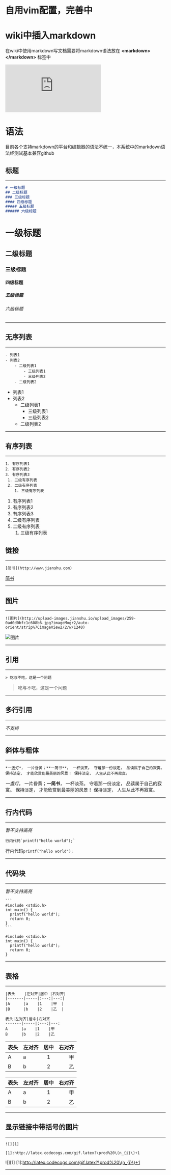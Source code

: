 # 自用vim配置，完善中

# wiki中插入markdown
在wiki中使用markdown写文档需要将markdown语法放在 **<markdown\></markdown\>** 标签中

![markdown标签](http://wiki.hishixi.cn/lib/exe/fetch.php?media=wiki:wechatimg5.jpeg)

# 语法
目前各个支持markdown的平台和编辑器的语法不统一，本系统中的markdown语法经测试基本兼容github
    
## 标题

***

```markdown
# 一级标题
## 二级标题
### 三级标题
#### 四级标题
##### 五级标题
###### 六级标题
```

# 一级标题
## 二级标题
### 三级标题
#### 四级标题
##### 五级标题
###### 六级标题

***

## 无序列表

***

```
- 列表1
- 列表2
    - 二级列表1
        - 三级列表1
        - 三级列表2
    - 二级列表2
```

- 列表1
- 列表2
    - 二级列表1
        - 三级列表1
        - 三级列表2
    - 二级列表2

***

## 有序列表

***

```
1. 有序列表1
2. 有序列表2
3. 有序列表3
 1. 二级有序列表
 2. 二级有序列表
    1. 三级有序列表
```

1. 有序列表1
2. 有序列表2
3. 有序列表3
 1. 二级有序列表
 2. 二级有序列表
    1. 三级有序列表

## 链接

***

```
[简书](http://www.jianshu.com)
```

[简书](http://www.jianshu.com)

***

## 图片

***

```
![图片](http://upload-images.jianshu.io/upload_images/259-0ad0d0bfc1c608b6.jpg?imageMogr2/auto-orient/strip%7CimageView2/2/w/1240)
```

![图片](http://upload-images.jianshu.io/upload_images/259-0ad0d0bfc1c608b6.jpg?imageMogr2/auto-orient/strip%7CimageView2/2/w/1240)

***

## 引用

***

```
> 吃与不吃，这是一个问题
```

> 吃与不吃，这是一个问题

***

## 多行引用

***

*不支持*

***

## 斜体与粗体

***

```
*一盏灯*， 一片昏黄；**一简书**， 一杯淡茶。 守着那一份淡定， 品读属于自己的寂寞。 保持淡定， 才能欣赏到最美丽的风景！ 保持淡定， 人生从此不再寂寞。
```

*一盏灯*， 一片昏黄；**一简书**， 一杯淡茶。 守着那一份淡定， 品读属于自己的寂寞。 保持淡定， 才能欣赏到最美丽的风景！ 保持淡定， 人生从此不再寂寞。  

***

## 行内代码

***

*暂不支持高亮*

```
行内代码`printf("hello world");`
```

行内代码`printf("hello world");`

***

## 代码块

***

*暂不支持高亮*

````
```
#include <stdio.h>
int main() {
  printf("hello world");
  return 0;
}
```
````

```
#include <stdio.h>
int main() {
  printf("hello world");
  return 0;
}
```

***

## 表格

***

```
|表头    |左对齐|居中 |右对齐|
|-------|-----|:---:|---:|
|A      |a    |1    |甲  |
|B      |b    |2    |乙  |

表头|左对齐|居中|右对齐
-------|-----|:---:|---:
A      |a    |1    |甲  
B      |b    |2    |乙  
```

|表头    |左对齐|居中 |右对齐|
|-------|-----|:---:|---:|
|A      |a    |1    |甲  |
|B      |b    |2    |乙  |

表头|左对齐|居中|右对齐
-------|-----|:---:|---:
A      |a    |1   |甲  
B      |b    |2   |乙  

***

## 显示链接中带括号的图片

***

```
![][1]

[1]:http://latex.codecogs.com/gif.latex?\prod%20\(n_{i}\)+1
```

![][1]
[1]:http://latex.codecogs.com/gif.latex?\prod%20\(n_{i}\)+1

***

